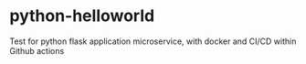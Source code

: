 # python-helloworld
Test for python flask application microservice, with docker and CI/CD within Github actions
